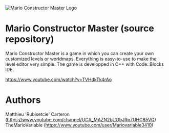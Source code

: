 ![Mario Constructor Master Logo](https://image.noelshack.com/fichiers/2019/32/4/1565258270-title.png)
# Mario Constructor Master (source repository)
Mario Constructor Master is a game in which you can create your own customized levels or worldmaps. Everything is easy-to-use to make the level editor very simple. The game is developped in C++ with Code::Blocks IDE.

https://www.youtube.com/watch?v=TVHdkTk4rAo

# Authors
Matthieu 'Rubisetcie' Carteron (https://www.youtube.com/channel/UCA_MAZN2bUObJRp7UHC85VQ)
TheMarioVariable (https://www.youtube.com/user/Mariovariable3410)
